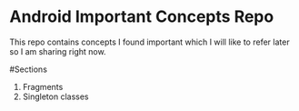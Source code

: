 # Android Important Concepts Repo
This repo contains concepts I found important
which I will like to refer later so I am sharing 
right now.

#Sections
 1. Fragments
 2. Singleton classes
